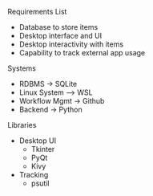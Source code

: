 Requirements List
- Database to store items
- Desktop interface and UI
- Desktop interactivity with items
- Capability to track external app usage

Systems
- RDBMS -> SQLite
- Linux System –> WSL
- Workflow Mgmt -> Github
- Backend -> Python 

Libraries
- Desktop UI
    - Tkinter 
    - PyQt
    - Kivy
- Tracking 
    - psutil